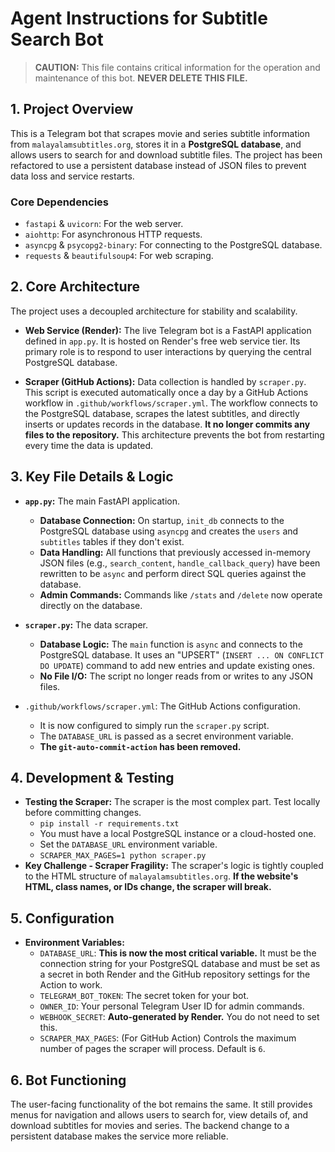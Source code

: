# Agent Instructions for Subtitle Search Bot

> **CAUTION:** This file contains critical information for the operation and maintenance of this bot. **NEVER DELETE THIS FILE.**

## 1. Project Overview

This is a Telegram bot that scrapes movie and series subtitle information from `malayalamsubtitles.org`, stores it in a **PostgreSQL database**, and allows users to search for and download subtitle files. The project has been refactored to use a persistent database instead of JSON files to prevent data loss and service restarts.

### Core Dependencies
- `fastapi` & `uvicorn`: For the web server.
- `aiohttp`: For asynchronous HTTP requests.
- `asyncpg` & `psycopg2-binary`: For connecting to the PostgreSQL database.
- `requests` & `beautifulsoup4`: For web scraping.

## 2. Core Architecture

The project uses a decoupled architecture for stability and scalability.

-   **Web Service (Render):** The live Telegram bot is a FastAPI application defined in `app.py`. It is hosted on Render's free web service tier. Its primary role is to respond to user interactions by querying the central PostgreSQL database.

-   **Scraper (GitHub Actions):** Data collection is handled by `scraper.py`. This script is executed automatically once a day by a GitHub Actions workflow in `.github/workflows/scraper.yml`. The workflow connects to the PostgreSQL database, scrapes the latest subtitles, and directly inserts or updates records in the database. **It no longer commits any files to the repository.** This architecture prevents the bot from restarting every time the data is updated.

## 3. Key File Details & Logic

-   **`app.py`:** The main FastAPI application.
    -   **Database Connection:** On startup, `init_db` connects to the PostgreSQL database using `asyncpg` and creates the `users` and `subtitles` tables if they don't exist.
    -   **Data Handling:** All functions that previously accessed in-memory JSON files (e.g., `search_content`, `handle_callback_query`) have been rewritten to be `async` and perform direct SQL queries against the database.
    -   **Admin Commands:** Commands like `/stats` and `/delete` now operate directly on the database.

-   **`scraper.py`:** The data scraper.
    -   **Database Logic:** The `main` function is `async` and connects to the PostgreSQL database. It uses an "UPSERT" (`INSERT ... ON CONFLICT DO UPDATE`) command to add new entries and update existing ones.
    -   **No File I/O:** The script no longer reads from or writes to any JSON files.

-   `.github/workflows/scraper.yml`: The GitHub Actions configuration.
    -   It is now configured to simply run the `scraper.py` script.
    -   The `DATABASE_URL` is passed as a secret environment variable.
    -   **The `git-auto-commit-action` has been removed.**

## 4. Development & Testing

-   **Testing the Scraper:** The scraper is the most complex part. Test locally before committing changes.
    -   `pip install -r requirements.txt`
    -   You must have a local PostgreSQL instance or a cloud-hosted one.
    -   Set the `DATABASE_URL` environment variable.
    -   `SCRAPER_MAX_PAGES=1 python scraper.py`
-   **Key Challenge - Scraper Fragility:** The scraper's logic is tightly coupled to the HTML structure of `malayalamsubtitles.org`. **If the website's HTML, class names, or IDs change, the scraper will break.**

## 5. Configuration

-   **Environment Variables:**
    -   `DATABASE_URL`: **This is now the most critical variable.** It must be the connection string for your PostgreSQL database and must be set as a secret in both Render and the GitHub repository settings for the Action to work.
    -   `TELEGRAM_BOT_TOKEN`: The secret token for your bot.
    -   `OWNER_ID`: Your personal Telegram User ID for admin commands.
    -   `WEBHOOK_SECRET`: **Auto-generated by Render.** You do not need to set this.
    -   `SCRAPER_MAX_PAGES`: (For GitHub Action) Controls the maximum number of pages the scraper will process. Default is `6`.

## 6. Bot Functioning

The user-facing functionality of the bot remains the same. It still provides menus for navigation and allows users to search for, view details of, and download subtitles for movies and series. The backend change to a persistent database makes the service more reliable.
